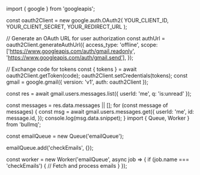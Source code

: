 import { google } from 'googleapis';

const oauth2Client = new google.auth.OAuth2(
  YOUR_CLIENT_ID,
  YOUR_CLIENT_SECRET,
  YOUR_REDIRECT_URL
);

// Generate an OAuth URL for user authorization
const authUrl = oauth2Client.generateAuthUrl({
  access_type: 'offline',
  scope: ['https://www.googleapis.com/auth/gmail.readonly', 'https://www.googleapis.com/auth/gmail.send'],
});

// Exchange code for tokens
const { tokens } = await oauth2Client.getToken(code);
oauth2Client.setCredentials(tokens);
const gmail = google.gmail({ version: 'v1', auth: oauth2Client });

const res = await gmail.users.messages.list({
  userId: 'me',
  q: 'is:unread'
});

const messages = res.data.messages || [];
for (const message of messages) {
  const msg = await gmail.users.messages.get({
    userId: 'me',
    id: message.id,
  });
  console.log(msg.data.snippet);
}
import { Queue, Worker } from 'bullmq';

const emailQueue = new Queue('emailQueue');

emailQueue.add('checkEmails', {});

const worker = new Worker('emailQueue', async job => {
  if (job.name === 'checkEmails') {
    // Fetch and process emails
  }
});
